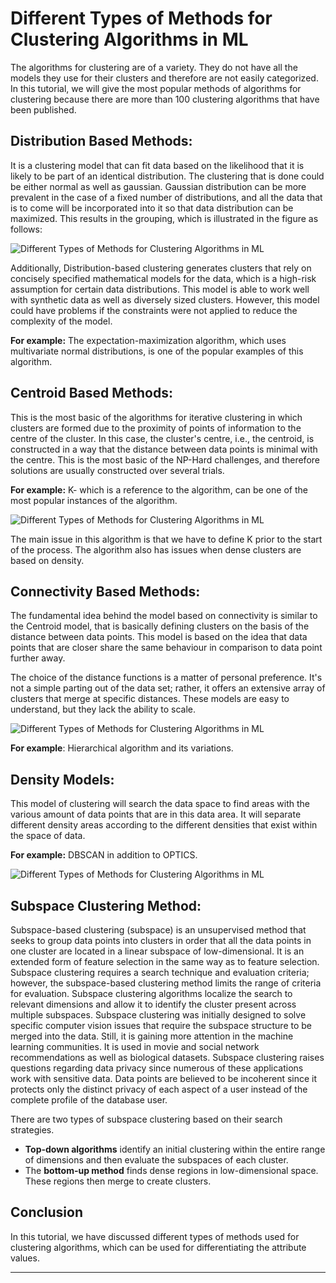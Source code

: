 # Different Types of Methods for Clustering Algorithms in ML
The algorithms for clustering are of a variety. They do not have all the models they use for their clusters and therefore are not easily categorized. In this tutorial, we will give the most popular methods of algorithms for clustering because there are more than 100 clustering algorithms that have been published.

Distribution Based Methods:
---------------------------

It is a clustering model that can fit data based on the likelihood that it is likely to be part of an identical distribution. The clustering that is done could be either normal as well as gaussian. Gaussian distribution can be more prevalent in the case of a fixed number of distributions, and all the data that is to come will be incorporated into it so that data distribution can be maximized. This results in the grouping, which is illustrated in the figure as follows:

![Different Types of Methods for Clustering Algorithms in ML](https://static.javatpoint.com/tutorial/machine-learning/images/different-types-of-methods-for-clustering-algorithms-in-ml.png)

Additionally, Distribution-based clustering generates clusters that rely on concisely specified mathematical models for the data, which is a high-risk assumption for certain data distributions. This model is able to work well with synthetic data as well as diversely sized clusters. However, this model could have problems if the constraints were not applied to reduce the complexity of the model.

**For example:** The expectation-maximization algorithm, which uses multivariate normal distributions, is one of the popular examples of this algorithm.

Centroid Based Methods:
-----------------------

This is the most basic of the algorithms for iterative clustering in which clusters are formed due to the proximity of points of information to the centre of the cluster. In this case, the cluster's centre, i.e., the centroid, is constructed in a way that the distance between data points is minimal with the centre. This is the most basic of the NP-Hard challenges, and therefore solutions are usually constructed over several trials.

**For example:** K- which is a reference to the algorithm, can be one of the most popular instances of the algorithm.

![Different Types of Methods for Clustering Algorithms in ML](https://static.javatpoint.com/tutorial/machine-learning/images/different-types-of-methods-for-clustering-algorithms-in-ml2.png)

The main issue in this algorithm is that we have to define K prior to the start of the process. The algorithm also has issues when dense clusters are based on density.

Connectivity Based Methods:
---------------------------

The fundamental idea behind the model based on connectivity is similar to the Centroid model, that is basically defining clusters on the basis of the distance between data points. This model is based on the idea that data points that are closer share the same behaviour in comparison to data point further away.

The choice of the distance functions is a matter of personal preference. It's not a simple parting out of the data set; rather, it offers an extensive array of clusters that merge at specific distances. These models are easy to understand, but they lack the ability to scale.

![Different Types of Methods for Clustering Algorithms in ML](https://static.javatpoint.com/tutorial/machine-learning/images/different-types-of-methods-for-clustering-algorithms-in-ml3.png)

**For example**: Hierarchical algorithm and its variations.

Density Models:
---------------

This model of clustering will search the data space to find areas with the various amount of data points that are in this data area. It will separate different density areas according to the different densities that exist within the space of data.

**For example:** DBSCAN in addition to OPTICS.

![Different Types of Methods for Clustering Algorithms in ML](https://static.javatpoint.com/tutorial/machine-learning/images/different-types-of-methods-for-clustering-algorithms-in-ml4.png)

Subspace Clustering Method:
---------------------------

Subspace-based clustering (subspace) is an unsupervised method that seeks to group data points into clusters in order that all the data points in one cluster are located in a linear subspace of low-dimensional. It is an extended form of feature selection in the same way as to feature selection. Subspace clustering requires a search technique and evaluation criteria; however, the subspace-based clustering method limits the range of criteria for evaluation. Subspace clustering algorithms localize the search to relevant dimensions and allow it to identify the cluster present across multiple subspaces. Subspace clustering was initially designed to solve specific computer vision issues that require the subspace structure to be merged into the data. Still, it is gaining more attention in the machine learning communities. It is used in movie and social network recommendations as well as biological datasets. Subspace clustering raises questions regarding data privacy since numerous of these applications work with sensitive data. Data points are believed to be incoherent since it protects only the distinct privacy of each aspect of a user instead of the complete profile of the database user.

There are two types of subspace clustering based on their search strategies.

*   **Top-down algorithms** identify an initial clustering within the entire range of dimensions and then evaluate the subspaces of each cluster.
*   The **bottom-up method** finds dense regions in low-dimensional space. These regions then merge to create clusters.

Conclusion
----------

In this tutorial, we have discussed different types of methods used for clustering algorithms, which can be used for differentiating the attribute values.

* * *